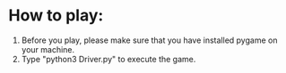 # How to play:  
1. Before you play, please make sure that you have installed pygame on your machine.  
2. Type "python3 Driver.py" to execute the game.
